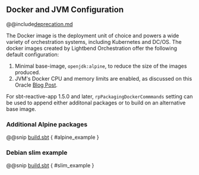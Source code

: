 ## Docker and JVM Configuration

@@include[deprecation.md](deprecation.md)

The Docker image is the deployment unit of choice and powers a wide variety of orchestration systems, including Kubernetes and DC/OS. The docker images created by Lightbend Orchestration offer the following default configuration:

1. Minimal base-image, `openjdk:alpine`, to reduce the size of the images produced.
2. JVM's Docker CPU and memory limits are enabled, as discussed on this Oracle [Blog Post](https://blogs.oracle.com/java-platform-group/java-se-support-for-docker-cpu-and-memory-limits).

For sbt-reactive-app 1.5.0 and later, `rpPackagingDockerCommmands` setting can be used to append either additonal packages or to build on an alternative base image.

### Additional Alpine packages

@@snip [build.sbt](../../../sbt-test/orchestration/alpine/build.sbt) { #alpine_example }

### Debian slim example

@@snip [build.sbt](../../../sbt-test/orchestration/slim/build.sbt) { #slim_example }
